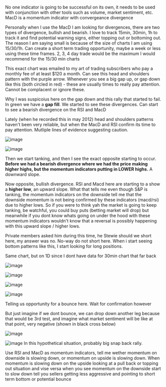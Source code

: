 No one indicator is going to be successful on its own, it needs to be used with conjunction with other tools such as volume, market sentiment, etc. MacD is a momentum indicator with convergeance divergence

Personally when I use the MacD I am looking for divergences, there are two types of divergence, bullish and bearish. I love to track 15min, 30min, 1h to track it and find potential warning signs, either topping out or bottoming out. The reason I am saying small is because of the size of charts I am using 15/30/1h. Can create a short term trading opportunity, maybe a week or less using these time frames. 2, 3, 4 day trade would be the maximum I would recommend for the 15/30 min charts

This exact chart was emailed to my art of trading subscribers who pay a monthly fee of at least $120 a month. Can see this head and shoulders pattern with the purple arrow.
Whenever you see a big gap up, or gap down like this (both circled in red) - these are usually times to really pay attention. Cannot be complacent or ignore these. 

Why I was suspicoius here on the gap down and this rally that started to fail. In green we have a **gap fill**. We started to see these divergences. Can start to see a bearish divergence on the RSI and MacD

Lately (when he recorded this in may 2012) head and shoulders patterns haven't been very reliable, but when the MacD and RSI confirm its time to pay attention. Mutliple lines of evidence suggesting caution. 

![image](https://user-images.githubusercontent.com/10590095/110248641-ca5db600-7f37-11eb-9b58-09ca218c1b13.png)

![image](https://user-images.githubusercontent.com/10590095/110248652-d21d5a80-7f37-11eb-9f4f-a445ca74fca6.png)

Then we start tanking, and then I see the exact opposite starting to occur. **Before we had a bearish divergence where we had the price making higher highs, but the momentum indicators putting in LOWER highs.** A downward slope. 

Now opposite, bullish divergence. RSI and Macd here are starting to a show a **higher low**, an upward slope. What that tells me even though S&P is tanking, the momentum indicators on the downside tell me that the downside momentum is not being confirmed by these indicators (macd/rsi) due to higher lows. So if you were to think yah the market is going to keep tanking, be watchful, you could buy puts (betting market will drop) but meanwhile if you dont know whats going on under the hood with these momentum indicators wouldn't know that a reversal is possibly happening with this upward slope / higher lows. 

Private members asked him during this time, he Stewie should we short here, my answer was no. No-way do not short here. When i start seeing bottom patterns like this, I start looking for long positions.

Same chart, but on 1D since I dont have data for 30min chart that far back

![image](https://user-images.githubusercontent.com/10590095/110252528-870d4280-7f4b-11eb-9031-114c5522a8a1.png)

![image](https://user-images.githubusercontent.com/10590095/110252531-8b396000-7f4b-11eb-9d7f-559947067bef.png)


![image](https://user-images.githubusercontent.com/10590095/110248874-cf6f3500-7f38-11eb-8eaf-f28c51fd5890.png)

![image](https://user-images.githubusercontent.com/10590095/110248876-d8600680-7f38-11eb-9887-ed2a4720d86a.png)

Telling us opportunity for a bounce here. Wait for confirmation however

But just imagine if we dont bounce, we can drop down another leg because that would be 3rd test, and imagine what market sentiment will be like at that point, very negative (shown in black cross below)

![image](https://user-images.githubusercontent.com/10590095/110248930-178e5780-7f39-11eb-8ab2-f727c663b683.png)

![image](https://user-images.githubusercontent.com/10590095/110249034-8c619180-7f39-11eb-92d6-9596ccdc65d1.png)
In this hypothetical situation, probably big snap back rally. 

Use RSI and MacD as momentum indicators, tell me wether momentum on downside is slowing down, or momentum on upside is slowing down. When momentum is slowing down on the upside looking at a pull back or topping out situation and vise versa when you see momentum on the downside start to slow down tell you sellers getting less aggressive and pointing to short term bottom or potential bounce

